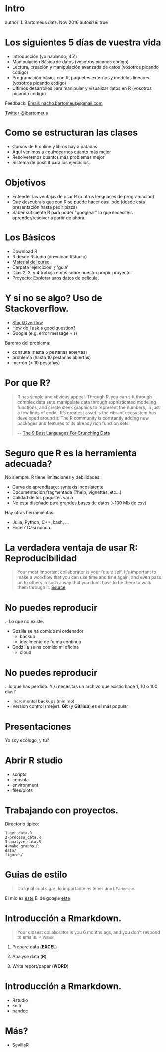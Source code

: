 Intro
========================================================
author: I. Bartomeus
date: Nov 2016
autosize: true

Los siguientes 5 días de vuestra vida
=========================================================

* Introducción (yo hablando; 45')
* Manipulación Básica de datos (vosotros picando código)
* Lectura, creación y manipulación avanzada de datos (vosotros picando código)
* Programación básica con R, paquetes externos y modelos lineares (vosotros picando código)
* Últimos desarrollos para manipular y visualizar datos en R (vosotros picando código)

Feedback: <a href="nacho.bartomeus@gmail.com">Email: nacho.bartomeus@gmail.com</a>  

[Twitter @ibartomeus](https://twitter.com/ibartomeus)


Como se estructuran las clases
=======================================================

- Cursos de R online y libros hay a patadas. 
- Aquí venimos a equivocarnos cuanto más mejor
- Resolveremos cuantos más problemas mejor
- Sistema de posit it para los ejercicios.

Objetivos
=======================================================

- Entender las ventajas de usar R (o otros lenguages de programación)
- Que descubrais que con R se puede hacer casi todo (desde esta presentación hasta pedir pizza)
- Saber suficiente R para poder "googlear" lo que necesiteis aprender/resolver a partir de ahora.
 

Los Básicos
=======================================================

- Download R
- R desde Rstudio (download Rstudio)
- [Material del curso](https://github.com/ibartomeus/LearnR)
- Carpeta 'ejercicios' y 'guia'
- Dias 2, 3, y 4 trabajaremos sobre nuestro propio proyecto.
- Proyecto: Explorar unos datos de pelicula.

Y si no se algo? Uso de Stackoverflow.
========================================================

- [StackOverflow](http://stackoverflow.com)
- [How do I ask a good question?](http://stackoverflow.com/help/how-to-ask)
- Google (e.g. error message + r)

Baremo del problema:
- consulta (hasta 5 pestañas abiertas)
- problema (hasta 10 pestañas abiertas)
- marrón (> 10 pestañas)


Por que R?
========================================================

>R has simple and obvious appeal. Through R, you can sift through complex data sets, manipulate data through sophisticated modeling functions, and create sleek graphics to represent the numbers, in just a few lines of code...R’s greatest asset is the vibrant ecosystem has developed around it: The R community is constantly adding new packages and features to its already rich function sets.
>
>-- [The 9 Best Languages For Crunching Data](http://www.fastcompany.com/3030716/the-9-best-languages-for-crunching-data)


Seguro que R es la herramienta adecuada?
========================================================

No siempre. R tiene limitaciones y debilidades:
- Curva de aprendizage; syntaxis incosistente
- Documentación fragmentada (?help, vignettes, etc...)
- Calidad de los paquetes varia
- No esta diseñado para grandes bases de datos (~100 Mb de csv)

Hay otras herramientas:
- Julia, Python, C++, bash, ...
- Excel? Casi nunca.


La verdadera ventaja de usar R: Reproducibilidad
========================================================

>Your most important collaborator is your future self. It’s important to make a workflow that you can use time and time again, and even pass on to others in such a way that you don’t have to be there to walk them through it. [Source](http://berkeleysciencereview.com/reproducible-collaborative-data-science/)


No puedes reproducir
========================================================
...Lo que no existe.
- Gozilla se ha comido mi ordenador
  + backup
  + idealmente de forma continua
- Godzilla se ha comido mi oficina
  + cloud



No puedes reproducir
========================================================

...lo que has perdido. Y si necesitas un archivo que existio hace 1, 10 o 100 dias?
- Incremental backups (minimo)
- Version control (mejor). **Git** (y **GitHub**) es el más popular



Presentaciones
=======================================================

Yo soy ecólogo, y tu?



Abrir R studio
=============================================

- scripts
- consola
- environment
- files/plots


Trabajando con proyectos.
========================================================

Directorio tipico:
```
1-get_data.R
2-process_data.R
3-analyze_data.R
4-make_graphs.R
data/
figures/
```


Guias de estilo
==============================================

>Da igual cual sigas, lo importante es tener uno <small>I. Bartomeus</small>

El mio es [este](https://github.com/ibartomeus/misc_func/blob/master/Style.md)
El de google [este](https://google.github.io/styleguide/Rguide.xml)


Introducción a Rmarkdown.
===============================================

> Your closest collaborator is you 6 months ago, and you don't respond to emails.
<small>P. Wilson</small>

1. Prepare data (**EXCEL**)

2. Analyse data (**R**)

3. Write report/paper (**WORD**)


Introducción a Rmarkdown.
===============================================

- Rstudio
- knitr 
- pandoc 

Más?
===============================================

- [SevillaR](https://sevillarusers.wordpress.com/)





